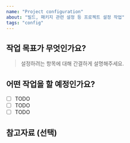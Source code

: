 ```yaml
---
name: "Project configuration"
about: "빌드, 패키지 관련 설정 등 프로젝트 설정 작업"
tags: "config"
---
```


## 작업 목표가 무엇인가요?

> 설정하려는 항목에 대해 간결하게 설명해주세요.

## 어떤 작업을 할 예정인가요?

- [ ] TODO
- [ ] TODO
- [ ] TODO

## 참고자료 (선택)
